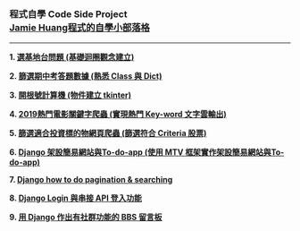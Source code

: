 ### 程式自學 Code Side Project <br/>[Jamie Huang程式的自學小部落格](https://jamie-web-heroku.herokuapp.com/index/)
---

**1. [選基地台問題 (基礎迴圈觀念建立)](https://huangjamison.github.io/Portfolio_Code/選基地台問題)**

**2. [篩選期中考答題數據 (熟悉 Class 與 Dict)](https://huangjamison.github.io/Portfolio_Code/篩選期中考答題數據)**

**3. [開根號計算機 (物件建立 tkinter)](https://huangjamison.github.io/Portfolio_Code/開根號計算機)**

**4. [2019熱門電影關鍵字爬蟲 (實現熱門 Key-word 文字雲輸出)](https://huangjamison.github.io/Portfolio_Code/2019熱門電影關鍵字爬蟲)**

**5. [篩選適合投資標的物網頁爬蟲 (篩選符合 Criteria 股票)](https://huangjamison.github.io/Portfolio_Code/篩選適合投資標的物網頁爬蟲)**

**6. [Django 架設簡易網站與To-do-app (使用 MTV 框架實作架設簡易網站與To-do-app)](https://reurl.cc/1QY808)**

**7. [Django how to do pagination & searching](https://reurl.cc/D1dkpE)**

**8. [Django Login 與串接 API 登入功能](https://reurl.cc/RdjGox)**

**9. [用 Django 作出有社群功能的 BBS 留言板](https://reurl.cc/9zOMoj)**


